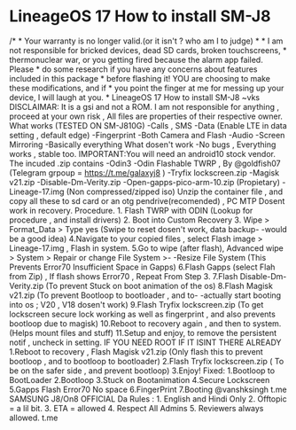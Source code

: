# LineageOS 17 How to install SM-J8
 /* * Your warranty is no longer valid.(or it isn't ? who am I to judge) * * I am not responsible for bricked devices, dead SD cards, broken touchscreens, * thermonuclear war, or you getting fired because the alarm app failed. Please * do some research if you have any concerns about features included in this package * before flashing it! YOU are choosing to make these modifications, and if * you point the finger at me for messing up your device, I will laugh at you. *     LineageOS 17 How to install SM-J8 ~vks DISCLAIMAR: It is a gsi and not a ROM. I am not responsible for anything , proceed at your own risk , All files are properties of their respective owner.  What works (TESTED ON SM-J810G) -Calls , SMS -Data (Enable LTE in data setting , default edge) -Fingerprint -Both Camera and Flash -Audio -Screen Mirroring -Basically everything  What dosen't work -No bugs , Everything works , stable too.  IMPORTANT:You will need an android10 stock vendor.  The incuded .zip contains -Odin3 -Odin Flashable TWRP , By @goldfish07 (Telegram grpoup = https://t.me/galaxyj8 ) -Tryfix lockscreen.zip -Magisk v21.zip -Disable-Dm-Verity.zip -Open-gapps-pico-arm-10.zip (Propietary) -Lineage-17.img (Non compressed/zipped iso)  Unzip the container file , and copy all these to sd card or an otg pendrive(recomended) , PC MTP Dosent work in recovery. Procedure. 1. Flash TWRP with ODIN (Lookup for procedure , and install drivers) 2. Boot into Custom Recovery 3. Wipe > Format_Data > Type yes (Swipe to reset dosen't work, data backup- -would be a good idea) 4.Navigate to your copied files , select Flash image > Lineage-17.img , Flash in system. 5.Go to wipe (after flash), Advanced wipe > System > Repair or change File System >- -Resize File System (This Prevents Error70 Insufficient Space in Gapps) 6.Flash Gapps (select Flah from Zip) , If flash shows Error70 , Repeat From Step 3. 7.Flash Disable-Dm-Verity.zip (To prevent Stuck on boot animation of the os) 8.Flash Magisk v21.zip (To prevent Bootloop to bootloader , and to- -actually start booting into os ; V20 , V18 dosen't work) 9.Flash Tryfix lockscreen.zip (To get lockscreen secure lock working as well as fingerprint , and also prevents bootloop due to magisk) 10.Reboot to recovery again , and then to system. (Helps mount files and stuff) 11.Setup and enjoy, to remove the persistent notif , uncheck in setting.  IF YOU NEED ROOT IF IT ISINT THERE ALREADY  1.Reboot to recovery , Flash Magisk v21.zip (Only flash this to prevent bootloop , and to bootloop to bootloader) 2.Flash Tryfix lockscreen.zip ( To be on the safer side , and prevent bootloop)  3.Enjoy!     Fixed: 1.Bootloop to BootLoader 2.Bootloop 3.Stuck on Bootanimation 4.Secure Lockscreen 5.Gapps Flash Error70 No space 6.FingerPrint 7.Booting  @vanshksingh  t.me SAMSUNG J8/On8 OFFICIAL Da Rules : 1. English and Hindi Only 2. Offtopic = a lil bit. 3. ETA = allowed 4. Respect All Admins 5. Reviewers always allowed. t.me
